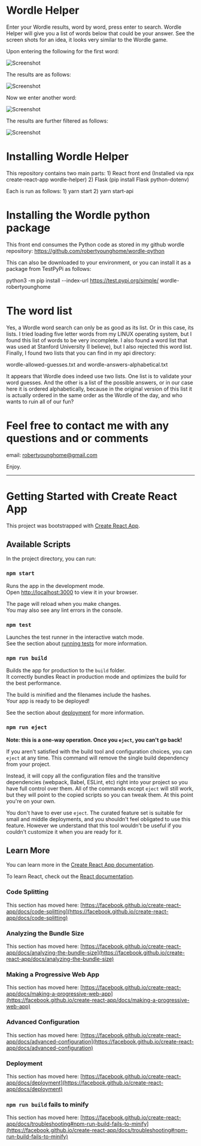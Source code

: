 # Wordle Helper

Enter your Wordle results, word by word, press enter to search.
Wordle Helper will give you a list of words below that could be your answer.
See the screen shots for an idea, it looks very similar to the Wordle game.

Upon entering the following for the first word:

![Screenshot](/img/wordle-shot1.png)

The results are as follows:

![Screenshot](/img/wordle-shot2.png)

Now we enter another word:

![Screenshot](/img/wordle-shot3.png)

The results are further filtered as follows:

![Screenshot](/img/wordle-shot4.png)

# Installing Wordle Helper 

This repository contains two main parts:
    1) React front end (Installed via npx create-react-app wordle-helper)
    2) Flask (pip install Flask python-dotenv)

Each is run as follows:
    1) yarn start
    2) yarn start-api

# Installing the Wordle python package

This front end consumes the Python code as stored in my github wordle repository: https://github.com/robertyounghome/wordle-python

This can also be downloaded to your environment, or you can install it as a package from TestPyPi as follows:

python3 -m pip install --index-url https://test.pypi.org/simple/ wordle-robertyounghome 

# The word list
Yes, a Wordle word search can only be as good as its list. Or in this case, its lists. I tried loading five letter words from my LINUX operating system, but I found this list of words to be very incomplete. I also found a word list that was used at Stanford University (I believe), but I also rejected this word list. Finally, I found two lists that you can find in my api directory:

wordle-allowed-guesses.txt and wordle-answers-alphabetical.txt 

It appears that Wordle does indeed use two lists. One list is to validate your word guesses. And the other is a list of the possible answers, or in our case here it is ordered alphabetically, because in the original version of this list it is actually ordered in the same order as the Wordle of the day, and who wants to ruin all of our fun?

# Feel free to contact me with any questions and or comments
email: robertyounghome@gmail.com

Enjoy.

--------------


# Getting Started with Create React App

This project was bootstrapped with [Create React App](https://github.com/facebook/create-react-app).

## Available Scripts

In the project directory, you can run:

### `npm start`

Runs the app in the development mode.\
Open [http://localhost:3000](http://localhost:3000) to view it in your browser.

The page will reload when you make changes.\
You may also see any lint errors in the console.

### `npm test`

Launches the test runner in the interactive watch mode.\
See the section about [running tests](https://facebook.github.io/create-react-app/docs/running-tests) for more information.

### `npm run build`

Builds the app for production to the `build` folder.\
It correctly bundles React in production mode and optimizes the build for the best performance.

The build is minified and the filenames include the hashes.\
Your app is ready to be deployed!

See the section about [deployment](https://facebook.github.io/create-react-app/docs/deployment) for more information.

### `npm run eject`

**Note: this is a one-way operation. Once you `eject`, you can't go back!**

If you aren't satisfied with the build tool and configuration choices, you can `eject` at any time. This command will remove the single build dependency from your project.

Instead, it will copy all the configuration files and the transitive dependencies (webpack, Babel, ESLint, etc) right into your project so you have full control over them. All of the commands except `eject` will still work, but they will point to the copied scripts so you can tweak them. At this point you're on your own.

You don't have to ever use `eject`. The curated feature set is suitable for small and middle deployments, and you shouldn't feel obligated to use this feature. However we understand that this tool wouldn't be useful if you couldn't customize it when you are ready for it.

## Learn More

You can learn more in the [Create React App documentation](https://facebook.github.io/create-react-app/docs/getting-started).

To learn React, check out the [React documentation](https://reactjs.org/).

### Code Splitting

This section has moved here: [https://facebook.github.io/create-react-app/docs/code-splitting](https://facebook.github.io/create-react-app/docs/code-splitting)

### Analyzing the Bundle Size

This section has moved here: [https://facebook.github.io/create-react-app/docs/analyzing-the-bundle-size](https://facebook.github.io/create-react-app/docs/analyzing-the-bundle-size)

### Making a Progressive Web App

This section has moved here: [https://facebook.github.io/create-react-app/docs/making-a-progressive-web-app](https://facebook.github.io/create-react-app/docs/making-a-progressive-web-app)

### Advanced Configuration

This section has moved here: [https://facebook.github.io/create-react-app/docs/advanced-configuration](https://facebook.github.io/create-react-app/docs/advanced-configuration)

### Deployment

This section has moved here: [https://facebook.github.io/create-react-app/docs/deployment](https://facebook.github.io/create-react-app/docs/deployment)

### `npm run build` fails to minify

This section has moved here: [https://facebook.github.io/create-react-app/docs/troubleshooting#npm-run-build-fails-to-minify](https://facebook.github.io/create-react-app/docs/troubleshooting#npm-run-build-fails-to-minify)

